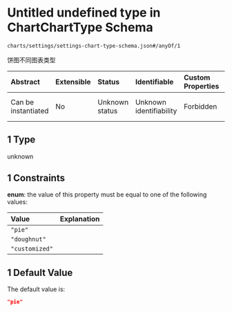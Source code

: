# Untitled undefined type in ChartChartType Schema

```txt
charts/settings/settings-chart-type-schema.json#/anyOf/1
```

饼图不同图表类型

| Abstract            | Extensible | Status         | Identifiable            | Custom Properties | Additional Properties | Access Restrictions | Defined In                                                                                                         |
| :------------------ | :--------- | :------------- | :---------------------- | :---------------- | :-------------------- | :------------------ | :----------------------------------------------------------------------------------------------------------------- |
| Can be instantiated | No         | Unknown status | Unknown identifiability | Forbidden         | Allowed               | none                | [settings-chart-type-schema.json\*](../out/charts/settings/settings-chart-type-schema.json "open original schema") |

## 1 Type

unknown

## 1 Constraints

**enum**: the value of this property must be equal to one of the following values:

| Value          | Explanation |
| :------------- | :---------- |
| `"pie"`        |             |
| `"doughnut"`   |             |
| `"customized"` |             |

## 1 Default Value

The default value is:

```json
"pie"
```

